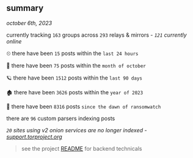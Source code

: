 
## summary
_october 6th, 2023_

currently tracking `163` groups across `293` relays & mirrors - _`121` currently online_

⏲ there have been `15` posts within the `last 24 hours`

🦈 there have been `75` posts within the `month of october`

🪐 there have been `1512` posts within the `last 90 days`

🏚 there have been `3626` posts within the `year of 2023`

🦕 there have been `8316` posts `since the dawn of ransomwatch`

there are `96` custom parsers indexing posts

_`20` sites using v2 onion services are no longer indexed - [support.torproject.org](https://support.torproject.org/onionservices/v2-deprecation/)_

> see the project [README](https://github.com/joshhighet/ransomwatch#ransomwatch--) for backend technicals
